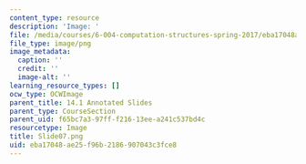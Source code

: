 ```yaml
---
content_type: resource
description: 'Image: '
file: /media/courses/6-004-computation-structures-spring-2017/eba17048ae25f96b2186907043c3fce8_Slide07.png
file_type: image/png
image_metadata:
  caption: ''
  credit: ''
  image-alt: ''
learning_resource_types: []
ocw_type: OCWImage
parent_title: 14.1 Annotated Slides
parent_type: CourseSection
parent_uid: f65bc7a3-97ff-f216-13ee-a241c537bd4c
resourcetype: Image
title: Slide07.png
uid: eba17048-ae25-f96b-2186-907043c3fce8
---
```

